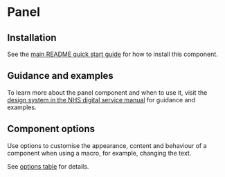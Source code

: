 # Panel

## Installation

See the [main README quick start guide](https://github.com/nhsuk/nhsuk-frontend#quick-start) for how to install this component.

## Guidance and examples

To learn more about the panel component and when to use it, visit the [design system in the NHS digital service manual](https://service-manual.nhs.uk/design-system/components/panel) for guidance and examples.

## Component options

Use options to customise the appearance, content and behaviour of a component when using a macro, for example, changing the text.

See [options table](https://service-manual.nhs.uk/design-system/components/panel#options-panel-example) for details.
